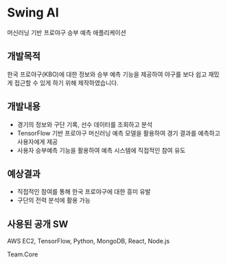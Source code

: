 # Swing AI

머신러닝 기반 프로야구 승부 예측 애플리케이션

## 개발목적

한국 프로야구(KBO)에 대한 정보와 승부 예측 기능을 제공하여 야구를 보다 쉽고 재밌게 접근할 수 있게 하기 위해 제작하였습니다.

## 개발내용

- 경기의 정보와 구단 기록, 선수 데이터를 조회하고 분석
- TensorFlow 기반 프로야구 머신러닝 예측 모델을 활용하여 경기 결과를 예측하고 사용자에게 제공
- 사용자 승부예측 기능을 활용하여 예측 시스템에 직접적인 참여 유도

## 예상결과

- 직접적인 참여를 통해 한국 프로야구에 대한 흥미 유발
- 구단의 전력 분석에 활용 가능

## 사용된 공개 SW

AWS EC2, TensorFlow, Python, MongoDB, React, Node.js

Team.Core
